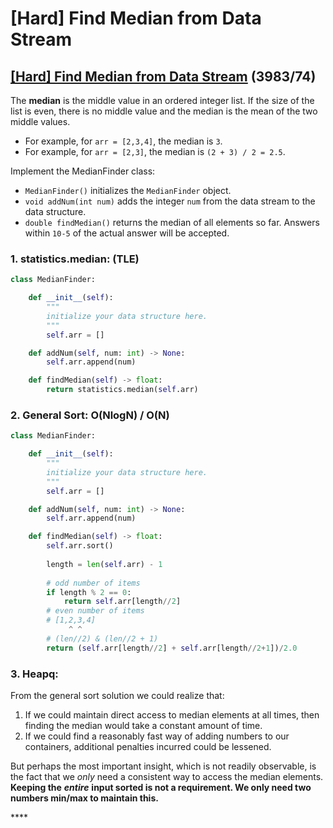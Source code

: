 # \[Hard\] Find Median from Data Stream

## [\[Hard\] Find Median from Data Stream](https://leetcode.com/problems/find-median-from-data-stream/)           \(3983/74\)

The **median** is the middle value in an ordered integer list. If the size of the list is even, there is no middle value and the median is the mean of the two middle values.

* For example, for `arr = [2,3,4]`, the median is `3`.
* For example, for `arr = [2,3]`, the median is `(2 + 3) / 2 = 2.5`.

Implement the MedianFinder class:

* `MedianFinder()` initializes the `MedianFinder` object.
* `void addNum(int num)` adds the integer `num` from the data stream to the data structure.
* `double findMedian()` returns the median of all elements so far. Answers within `10-5` of the actual answer will be accepted.

### 1. statistics.median:   \(TLE\)

```python
class MedianFinder:

    def __init__(self):
        """
        initialize your data structure here.
        """
        self.arr = []

    def addNum(self, num: int) -> None:
        self.arr.append(num)

    def findMedian(self) -> float:
        return statistics.median(self.arr)
```

### 2. General Sort:  O\(NlogN\) / O\(N\)

```python
class MedianFinder:

    def __init__(self):
        """
        initialize your data structure here.
        """
        self.arr = []

    def addNum(self, num: int) -> None:
        self.arr.append(num)

    def findMedian(self) -> float:
        self.arr.sort()
        
        length = len(self.arr) - 1
        
        # odd number of items
        if length % 2 == 0:
            return self.arr[length//2]
        # even number of items
        # [1,2,3,4] 
             ^ ^    
        # (len//2) & (len//2 + 1)
        return (self.arr[length//2] + self.arr[length//2+1])/2.0
```

### 3. Heapq:  

From the general sort solution we could realize that: 

1. If we could maintain direct access to median elements at all times, then finding the median would take a constant amount of time.
2. If we could find a reasonably fast way of adding numbers to our containers, additional penalties incurred could be lessened.

But perhaps the most important insight, which is not readily observable, is the fact that we _only_ need a consistent way to access the median elements. **Keeping the** _**entire**_ **input sorted is not a requirement. We only need two numbers min/max to maintain this.** 

\*\*\*\*

